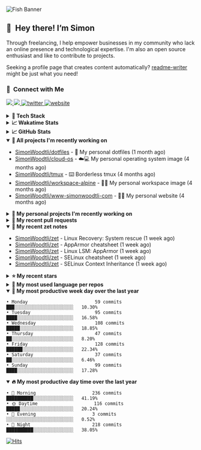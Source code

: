 ![Fish Banner](assets/fish.webp)

## 👋 &nbsp;Hey there! I’m Simon

Through freelancing, I help empower businesses in my community who lack
an online presence and technological expertise. I'm also an open source
enthusiast and like to contribute to projects.

Seeking a profile page that creates content automatically?
[readme-writer] might be just what you need!

### 🤝 &nbsp;Connect with Me

<div align="left">
<a href="https://linkedin.com/in/simonwoodtli" target="_blank">
<img src="https://img.shields.io/badge/linkedin-1E77B5?style=for-the-badge&logo=linkedin&logoColor=white alt=linkedin" />
</a>
<a href="https://github.com/simonwoodtli" target="_blank">
<img src="https://img.shields.io/badge/github-24292E?style=for-the-badge&logo=github&logoColor=white alt=github" />
</a>
<a href="https://twitter.com/simonwoodtlidev" target="_blank">
<img src="https://img.shields.io/badge/twitter-26a7de?style=for-the-badge&logo=twitter&logoColor=white" alt="twitter"/>
</a>
<a href="https://simonwoodtli.com" target="_blank">
<img src="https://img.shields.io/badge/website-E2925F?style=for-the-badge&logo=google-chrome&logoColor=white" alt="website"/>
</a>
</div>
<br/>


<details>
  <summary><b>🧰 Tech Stack</b></summary>
  <div align="center">
  <a href="https://skillicons.dev" target="_blank">
  <img src="https://skillicons.dev/icons?i=js,html,css,bash,python,go,postgresql,docker,vim,linux" alt="JavaScript, HTML, CSS, Bash, Python, Go, PostgreSQL, Docker, Vim,
  Linux">
  </a>
  </div>
</details>

<details>
  <summary><b>📈 Wakatime Stats</b></summary>
  <p align="center"><a href="https://wakatime.com/@SimonWoodtli">
  <img align="center" width="400" height="300" src="https://wakatime.com/share/@SimonWoodtli/7761bcef-e104-47d9-912a-dfd6bf08868b.svg" />
  </a>
  <a href="https://wakatime.com/@SimonWoodtli">
  <img align="center" width="400" height="300" src="https://wakatime.com/share/@SimonWoodtli/341953df-6a40-47b7-8220-ace4eabe0a17.svg" />
  </a></p>

  <h4><b>💬 I've been working with the following languages over the last 7 days</b></h4>

```
• Markdown                       15 hrs 24 mins                 ██████████████████████░░░   88.88%
• conf                           42 mins                        █░░░░░░░░░░░░░░░░░░░░░░░░   4.11%
• Text                           25 mins                        █░░░░░░░░░░░░░░░░░░░░░░░░   2.45%
• Bash                           21 mins                        █░░░░░░░░░░░░░░░░░░░░░░░░   2.11%
• YAML                           8 mins                         ░░░░░░░░░░░░░░░░░░░░░░░░░   0.85%
• Other                          7 mins                         ░░░░░░░░░░░░░░░░░░░░░░░░░   0.72%
• sh                             6 mins                         ░░░░░░░░░░░░░░░░░░░░░░░░░   0.63%
• HTML                           2 mins                         ░░░░░░░░░░░░░░░░░░░░░░░░░   0.22%
• INI                            0 secs                         ░░░░░░░░░░░░░░░░░░░░░░░░░   0.03%
```

  <h4>👷 I've been working on the following projects over the last 7 days</h4>

```
• Unknown Project                16 hrs 52 mins                 ████████████████████████░   97.28%
• dotfiles                       16 mins                        ░░░░░░░░░░░░░░░░░░░░░░░░░   1.59%
• cloud-os                       6 mins                         ░░░░░░░░░░░░░░░░░░░░░░░░░   0.66%
• workspace-alpine               2 mins                         ░░░░░░░░░░░░░░░░░░░░░░░░░   0.25%
• Private                        2 mins                         ░░░░░░░░░░░░░░░░░░░░░░░░░   0.22%
```

  <h4><b>🛠️ I've been working with the following editors over the last 7 days</b></h4>

```
• Vim                            17 hrs 20 mins                 █████████████████████████   100%
```

  <h4><b>💻 I've been working with the following operating systems over the last 7 days</b></h4>

```
• Linux                          17 hrs 20 mins                 █████████████████████████   100%
```

</details>

<details>
  <summary><b>📈 GitHub Stats</b></summary>
  <div align="center">
  <a href="https://github.com/anuraghazra/github-readme-stats"> 
  <img src="https://github-readme-stats.vercel.app/api?username=simonwoodtli&theme=onedark&show_icons=true&hide_rank=true&custom_title=Stats&count_private=true&hide_border=true&hide=issues&line_height=24&bg_color=0d1117" alt="Github Stats">
  <img src="https://github-readme-stats.vercel.app/api/top-langs/?username=simonwoodtli&layout=compact&theme=onedark&count_private=true&hide_border=true&bg_color=0d1117" alt="Top Langs">
  </a>
  </div>
</details>

<details open="">
  <summary><b>👷 All projects I'm recently working on</b></summary>

* [SimonWoodtli/dotfiles](https://github.com/SimonWoodtli/dotfiles) - 🏡 My personal dotfiles (1 month ago)
* [SimonWoodtli/cloud-os](https://github.com/SimonWoodtli/cloud-os) - ☁️💻 My personal operating system image (4 months ago)
* [SimonWoodtli/tmux](https://github.com/SimonWoodtli/tmux) - ⌨️ Borderless tmux (4 months ago)
* [SimonWoodtli/workspace-alpine](https://github.com/SimonWoodtli/workspace-alpine) - 🤖🐳 My personal workspace image (4 months ago)
* [SimonWoodtli/www-simonwoodtli-com](https://github.com/SimonWoodtli/www-simonwoodtli-com) - 👨‍💻 My personal website (4 months ago)

</details>
<details>
  <summary><b>🌱 My personal projects I'm recently working on</b></summary>

* [SimonWoodtli/dotfiles](https://github.com/SimonWoodtli/dotfiles) - 🏡 My personal dotfiles (1 month ago)
* [SimonWoodtli/cloud-os](https://github.com/SimonWoodtli/cloud-os) - ☁️💻 My personal operating system image (4 months ago)
* [SimonWoodtli/tmux](https://github.com/SimonWoodtli/tmux) - ⌨️ Borderless tmux (4 months ago)
* [SimonWoodtli/workspace-alpine](https://github.com/SimonWoodtli/workspace-alpine) - 🤖🐳 My personal workspace image (4 months ago)
* [SimonWoodtli/www-simonwoodtli-com](https://github.com/SimonWoodtli/www-simonwoodtli-com) - 👨‍💻 My personal website (4 months ago)

</details>
<details>
  <summary><b>🔨 My recent pull requests</b></summary>

* [feat: add wireguard-generate-keys script](https://github.com/SimonWoodtli/dotfiles-old/pull/14) on [SimonWoodtli/dotfiles-old](https://github.com/SimonWoodtli/dotfiles-old) (21 months ago)
* [feat: add video-to-gif script](https://github.com/SimonWoodtli/dotfiles-old/pull/13) on [SimonWoodtli/dotfiles-old](https://github.com/SimonWoodtli/dotfiles-old) (21 months ago)
* [feat: add spoof-mac-linux script](https://github.com/SimonWoodtli/dotfiles-old/pull/12) on [SimonWoodtli/dotfiles-old](https://github.com/SimonWoodtli/dotfiles-old) (21 months ago)
* [feat: add sp-tmux script](https://github.com/SimonWoodtli/dotfiles-old/pull/11) on [SimonWoodtli/dotfiles-old](https://github.com/SimonWoodtli/dotfiles-old) (21 months ago)
* [feat: add sp script](https://github.com/SimonWoodtli/dotfiles-old/pull/10) on [SimonWoodtli/dotfiles-old](https://github.com/SimonWoodtli/dotfiles-old) (21 months ago)

</details>
<details open="">
  <summary><b>📝 My recent zet notes</b></summary>

* [SimonWoodtli/zet](https://github.com/SimonWoodtli/zet/tree/6a85429d7a9045e11f01455134b8c8f3d1b637bd/20240604183007) - Linux Recovery: System rescue (1 week ago)
* [SimonWoodtli/zet](https://github.com/SimonWoodtli/zet/tree/87b3098a0e134d89c2e97c484bf7cf283e9d1478/20240604131658) - AppArmor cheatsheet (1 week ago)
* [SimonWoodtli/zet](https://github.com/SimonWoodtli/zet/tree/1a44e3a3a7bb90e08f57b7df7df4db5e3220dd42/20240604131004) - Linux LSM: AppArmor (1 week ago)
* [SimonWoodtli/zet](https://github.com/SimonWoodtli/zet/tree/528443772a121ac9eae4dadea40a0c85be9eea7b/20240603205157) - SELinux cheatsheet (1 week ago)
* [SimonWoodtli/zet](https://github.com/SimonWoodtli/zet/tree/aadce80214b95dcfa4992ce9ad0c5128a6538fb6/20240603210010) - SELinux Context Inheritance (1 week ago)

</details>
<details>
  <summary><b>⭐ My recent stars</b></summary>

* [chmln/sd](https://github.com/chmln/sd) - Intuitive find & replace CLI (sed alternative) (3 weeks ago)
* [chriscrowe/docker-pihole-unbound](https://github.com/chriscrowe/docker-pihole-unbound) - Run Pi-Hole + Unbound on Docker (3 weeks ago)
* [dsprenkels/sss-cli](https://github.com/dsprenkels/sss-cli) - Command line program for secret-sharing strings (1 month ago)
* [turnkeylinux-apps/openldap](https://github.com/turnkeylinux-apps/openldap) - OpenLDAP - Open Source Directory Services (3 months ago)
* [simple-login/app](https://github.com/simple-login/app) - The SimpleLogin back-end and web app (4 months ago)

</details>
<details>
  <summary><b>💬 My most used language per repos</b></summary>

```
• Shell                          16 repos                       ███████████████████░░░░░░   76.19%
• JavaScript                     1 repo                         █░░░░░░░░░░░░░░░░░░░░░░░░   4.76%
• CSS                            2 repos                        ██░░░░░░░░░░░░░░░░░░░░░░░   9.52%
• Nix                            1 repo                         █░░░░░░░░░░░░░░░░░░░░░░░░   4.76%
• HTML                           1 repo                         █░░░░░░░░░░░░░░░░░░░░░░░░   4.76%
```

</details>
<details open="">
  <summary><b>📆 My most productive week day over the last year</b></summary>

```
• Monday                         59 commits                     ███░░░░░░░░░░░░░░░░░░░░░░   10.30%
• Tuesday                        95 commits                     ████░░░░░░░░░░░░░░░░░░░░░   16.58%
• Wednesday                      108 commits                    █████░░░░░░░░░░░░░░░░░░░░   18.85%
• Thursday                       47 commits                     ██░░░░░░░░░░░░░░░░░░░░░░░   8.20%
• Friday                         128 commits                    ██████░░░░░░░░░░░░░░░░░░░   22.34%
• Saturday                       37 commits                     ██░░░░░░░░░░░░░░░░░░░░░░░   6.46%
• Sunday                         99 commits                     ████░░░░░░░░░░░░░░░░░░░░░   17.28%
```

</details>
<details open="">
  <summary><b>🔥 My most productive day time over the last year</b></summary>

```
• 🌅 Morning                     236 commits                    ██████████░░░░░░░░░░░░░░░   41.19%
• 🌞 Daytime                     116 commits                    █████░░░░░░░░░░░░░░░░░░░░   20.24%
• 🌇 Evening                     3 commits                      ░░░░░░░░░░░░░░░░░░░░░░░░░   0.52%
• 🌃 Night                       218 commits                    ██████████░░░░░░░░░░░░░░░   38.05%
```

</details>

[![Hits](https://hits.seeyoufarm.com/api/count/incr/badge.svg?url=https%3A%2F%2Fgithub.com%2Fsimonwoodtli&count_bg=%23689D6A&title_bg=%23282828&icon=&icon_color=%23E7E7E7&title=views+%28today+%2F+total%29&edge_flat=false)](https://hits.seeyoufarm.com)

[readme-writer]: <https://github.com/SimonWoodtli/readme-writer>
